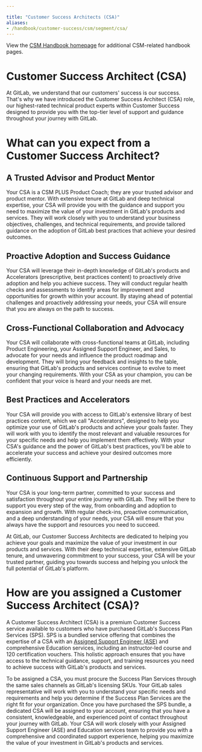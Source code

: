 ```yaml
---

title: "Customer Success Architects (CSA)"
aliases:
- /handbook/customer-success/csm/segment/csa/
---
```


View the [CSM Handbook homepage](/handbook/customer-success/csm/) for additional CSM-related handbook pages.

# Customer Success Architect (CSA)
At GitLab, we understand that our customers' success is our success. That's why we have introduced the Customer Success Architect (CSA) role, our highest-rated technical product experts within Customer Success designed to provide you with the top-tier level of support and guidance throughout your journey with GitLab.

# What can you expect from a Customer Success Architect?

## A Trusted Advisor and Product Mentor
Your CSA is a CSM PLUS Product Coach; they are your trusted advisor and product mentor. With extensive tenure at GitLab and deep technical expertise, your CSA will provide you with the guidance and support you need to maximize the value of your investment in GitLab's products and services. They will work closely with you to understand your business objectives, challenges, and technical requirements, and provide tailored guidance on the adoption of GitLab best practices that achieve your desired outcomes.

## Proactive Adoption and Success Guidance
Your CSA will leverage their in-depth knowledge of GitLab's products and Accelerators (prescriptive, best practices content) to proactively drive adoption and help you achieve success. They will conduct regular health checks and assessments to identify areas for improvement and opportunities for growth within your account. By staying ahead of potential challenges and proactively addressing your needs, your CSA will ensure that you are always on the path to success.

## Cross-Functional Collaboration and Advocacy
Your CSA will collaborate with cross-functional teams at GitLab, including Product Engineering, your Assigned Support Engineer, and Sales, to advocate for your needs and influence the product roadmap and development. They will bring your feedback and insights to the table, ensuring that GitLab's products and services continue to evolve to meet your changing requirements. With your CSA as your champion, you can be confident that your voice is heard and your needs are met.

## Best Practices and Accelerators
Your CSA will provide you with access to GitLab's extensive library of best practices content, which we call "Accelerators", designed to help you optimize your use of GitLab's products and achieve your goals faster. They will work with you to identify the most relevant and valuable resources for your specific needs and help you implement them effectively. With your CSA's guidance and the power of GitLab's best practices, you'll be able to accelerate your success and achieve your desired outcomes more efficiently.

## Continuous Support and Partnership
Your CSA is your long-term partner, committed to your success and satisfaction throughout your entire journey with GitLab. They will be there to support you every step of the way, from onboarding and adoption to expansion and growth. With regular check-ins, proactive communication, and a deep understanding of your needs, your CSA will ensure that you always have the support and resources you need to succeed.

At GitLab, our Customer Success Architects are dedicated to helping you achieve your goals and maximize the value of your investment in our products and services. With their deep technical expertise, extensive GitLab tenure, and unwavering commitment to your success, your CSA will be your trusted partner, guiding you towards success and helping you unlock the full potential of GitLab's platform.

# How are you assigned a Customer Success Architect (CSA)?
A Customer Success Architect (CSA) is a premium Customer Success service available to customers who have purchased GitLab's Success Plan Services (SPS). SPS is a bundled service offering that combines the expertise of a CSA with an [Assigned Support Engineer (ASE)](/handbook/support/workflows/assigned-support-engineer) and comprehensive Education services, including an instructor-led course and 120 certification vouchers. This holistic approach ensures that you have access to the technical guidance, support, and training resources you need to achieve success with GitLab's products and services.

To be assigned a CSA, you must procure the Success Plan Services through the same sales channels as GitLab's licensing SKUs. Your GitLab sales representative will work with you to understand your specific needs and requirements and help you determine if the Success Plan Services are the right fit for your organization. Once you have purchased the SPS bundle, a dedicated CSA will be assigned to your account, ensuring that you have a consistent, knowledgeable, and experienced point of contact throughout your journey with GitLab. Your CSA will work closely with your Assigned Support Engineer (ASE) and Education services team to provide you with a comprehensive and coordinated support experience, helping you maximize the value of your investment in GitLab's products and services.
